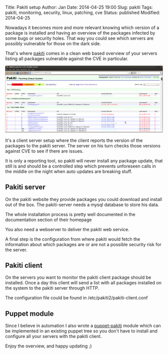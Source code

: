 Title:       Pakiti setup
Author:      Jan
Date: 	     2014-04-25 19:00
Slug:	     pakiti
Tags:	     pakiti, monitoring, security, linux, patching, cve
Status:	     published
Modified:    2014-04-25

Nowadays it becomes more and more relevant knowing which version of a package is installed and having an overview of the packages infected by some bugs or security holes. That way you could see which servers are possibly vulnerable for those on the dark side.

That's where [pakiti](http://pakiti.sourceforge.net) comes in a clean web based overview of your servers listing all packages vulnerable against the CVE in particular.

![pakiti2]( ../../images/pakiti/pakiti2.png)

It's a client server setup where the client reports the version of the packages to the pakiti server. The server on his turn checks those versions against CVE to see if there are issues.

It is only a reporting tool, so pakiti will never install any package update, that still is and should be a controlled step which prevents unforeseen calls in the middle on the night when auto updates are breaking stuff.

## Pakiti server

On the pakiti website they provide packages you could download and install out of the box. The pakiti-server needs a mysql database to store his data.

The whole installation process is pretty well documented in the documentation section of their homepage

You also need a webserver to deliver the pakiti web service.

A final step is the configuration from where pakiti would fetch the information about which packages are or are not a possible security risk for the server.

## Pakiti client

On the servers you want to monitor the pakiti client package should be installed. Once a day this client will send a list with all packages installed on the system to the pakiti server through HTTP.

The configuration file could be found in /etc/pakiti2/pakiti-client.conf

## Puppet module

Since I believe in automation I also wrote a [puppet-pakiti](https://github.com/visibilityspots/puppet-pakiti) module which can be implemented in an existing puppet tree so you don't have to install and configure all your servers with the pakiti client.

Enjoy the overview, and happy updating ;)
